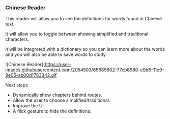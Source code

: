 ### Chinese Reader

This reader will allow you to see the definitions for words found in Chinese text.

It will allow you to toggle between showing simplified and traditional characters. 

It will be integrated with a dictionary so you can learn more about the words and you will also be able to save words to study.

![Chinese Reader](https://user-images.githubusercontent.com/2054503/65685602-77cb6980-e0b6-11e9-9e05-ab00d1783342.gif

Next steps

- Dynamically show chapters behind routes.
- Allow the user to choose simplified/traditional.
- Improve the UI.
- A flick gesture to hide the definitions.
